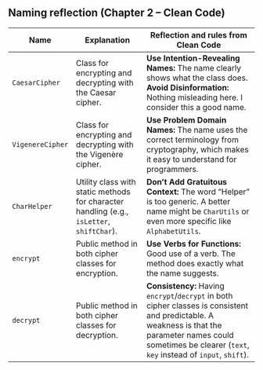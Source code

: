 ## Naming reflection (Chapter 2 – Clean Code)

| Name | Explanation | Reflection and rules from Clean Code |
|------|-------------|--------------------------------------|
| `CaesarCipher` | Class for encrypting and decrypting with the Caesar cipher. | **Use Intention-Revealing Names:** The name clearly shows what the class does. **Avoid Disinformation:** Nothing misleading here. I consider this a good name. |
| `VigenereCipher` | Class for encrypting and decrypting with the Vigenère cipher. | **Use Problem Domain Names:** The name uses the correct terminology from cryptography, which makes it easy to understand for programmers. |
| `CharHelper` | Utility class with static methods for character handling (e.g., `isLetter`, `shiftChar`). | **Don’t Add Gratuitous Context:** The word “Helper” is too generic. A better name might be `CharUtils` or even more specific like `AlphabetUtils`. |
| `encrypt` | Public method in both cipher classes for encryption. | **Use Verbs for Functions:** Good use of a verb. The method does exactly what the name suggests. |
| `decrypt` | Public method in both cipher classes for decryption. | **Consistency:** Having `encrypt`/`decrypt` in both cipher classes is consistent and predictable. A weakness is that the parameter names could sometimes be clearer (`text`, `key` instead of `input`, `shift`). |

